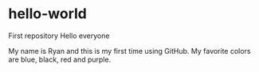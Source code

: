 # hello-world
First repository
Hello everyone

My name is Ryan and this is my first time using GitHub.
My favorite colors are blue, black, red and purple.
